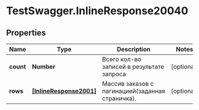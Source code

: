 # TestSwagger.InlineResponse20040

## Properties

Name | Type | Description | Notes
------------ | ------------- | ------------- | -------------
**count** | **Number** | Всего кол-во записей в результате запроса | [optional] 
**rows** | [**[InlineResponse2001]**](InlineResponse2001.md) | Массив заказов c пагинацией(заданная страничка). | [optional] 


